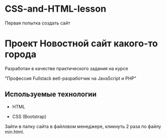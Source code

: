 # CSS-and-HTML-lesson
Первая попытка создать сайт
# Проект Новостной сайт какого-то города

Разработан в качестве практического задания на курсе 

"Профессия Fullstack веб-разработчик на JavaScript и PHP"

## Используемые технологии

* HTML

* CSS (Bootstrap)

Зайти в папку сайта в файловом менеджере, кликнуть 2 раза по файлу min.html.

